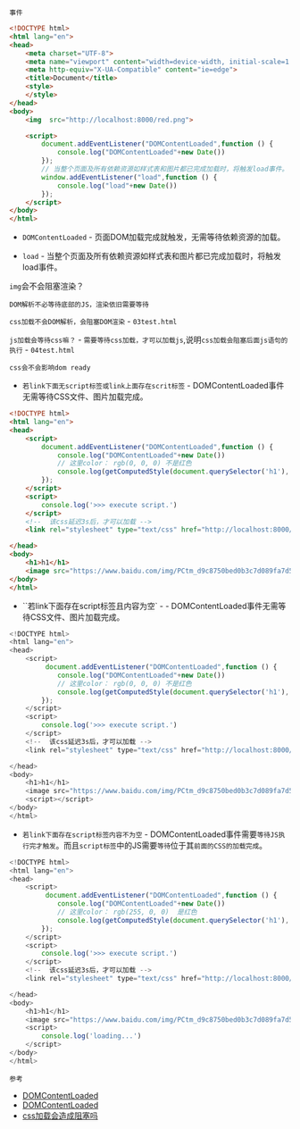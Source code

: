 






`事件`

```html
<!DOCTYPE html>
<html lang="en">
<head>
    <meta charset="UTF-8">
    <meta name="viewport" content="width=device-width, initial-scale=1.0">
    <meta http-equiv="X-UA-Compatible" content="ie=edge">
    <title>Document</title>
    <style>
    </style>
</head>
<body>
    <img  src="http://localhost:8000/red.png">

    <script>
        document.addEventListener("DOMContentLoaded",function () {
            console.log("DOMContentLoaded"+new Date()) 
        });
        // 当整个页面及所有依赖资源如样式表和图片都已完成加载时，将触发load事件。
        window.addEventListener("load",function () {
            console.log("load"+new Date()) 
        });
    </script>
</body>
</html>
```


* `DOMContentLoaded` - 页面DOM加载完成就触发，无需等待依赖资源的加载。

* `load` - 当整个页面及所有依赖资源如样式表和图片都已完成加载时，将触发load事件。


`img`会不会阻塞渲染？




`DOM解析不必等待底部的JS，渲染依旧需要等待`


`css加载不会DOM解析，会阻塞DOM渲染` - `03test.html`


`js加载会等待css嘛？` - `需要等待css加载，才可以加载js`,说明`css加载会阻塞后面js语句的执行`  - `04test.html`


`css会不会影响dom ready`  


* `若link下面无script标签或link上面存在scrit标签` - DOMContentLoaded事件无需等待CSS文件、图片加载完成。

```html
<!DOCTYPE html>
<html lang="en">
<head>
    <script>
        document.addEventListener("DOMContentLoaded",function () {
            console.log("DOMContentLoaded"+new Date())
            // 这里color： rgb(0, 0, 0) 不是红色
            console.log(getComputedStyle(document.querySelector('h1'), null).color)
        });
    </script>
    <script>
        console.log('>>> execute script.')
    </script>
    <!--  该css延迟3s后，才可以加载 -->
    <link rel="stylesheet" type="text/css" href="http://localhost:8000/index.css"></link>

</head>
<body>
    <h1>h1</h1>
    <image src="https://www.baidu.com/img/PCtm_d9c8750bed0b3c7d089fa7d55720d6cf.png"/>
</body>
</html>
```


* ``若link下面存在script标签且内容为空` -  - DOMContentLoaded事件无需等待CSS文件、图片加载完成。

```js
<!DOCTYPE html>
<html lang="en">
<head>
    <script>
         document.addEventListener("DOMContentLoaded",function () {
            console.log("DOMContentLoaded"+new Date())
            // 这里color： rgb(0, 0, 0) 不是红色
            console.log(getComputedStyle(document.querySelector('h1'), null).color)
        });
    </script>
    <script>
        console.log('>>> execute script.')
    </script>
    <!--  该css延迟3s后，才可以加载 -->
    <link rel="stylesheet" type="text/css" href="http://localhost:8000/index.css"></link>

</head>
<body>
    <h1>h1</h1>
    <image src="https://www.baidu.com/img/PCtm_d9c8750bed0b3c7d089fa7d55720d6cf.png"/>
    <script></script>
</body>
</html>
```


* `若link下面存在script标签内容不为空` - DOMContentLoaded事件需要`等待JS执行完才触发`。而且`script标签`中的JS需要`等待`位于其`前面的CSS的加载完成`。

```js
<!DOCTYPE html>
<html lang="en">
<head>
    <script>
         document.addEventListener("DOMContentLoaded",function () {
            console.log("DOMContentLoaded"+new Date())
            // 这里color： rgb(255, 0, 0)  是红色
            console.log(getComputedStyle(document.querySelector('h1'), null).color)
        });
    </script>
    <script>
        console.log('>>> execute script.')
    </script>
    <!--  该css延迟3s后，才可以加载 -->
    <link rel="stylesheet" type="text/css" href="http://localhost:8000/index.css"></link>

</head>
<body>
    <h1>h1</h1>
    <image src="https://www.baidu.com/img/PCtm_d9c8750bed0b3c7d089fa7d55720d6cf.png"/>
    <script>
        console.log('loading...')
    </script>
</body>
</html>
```


`参考`

* [DOMContentLoaded](https://cloud.tencent.com/developer/article/1132271?from=article.detail.1829843)
* [DOMContentLoaded](https://cloud.tencent.com/developer/article/1829843)
* [css加载会造成阻塞吗](https://www.cnblogs.com/chenjg/p/7126822.html)

